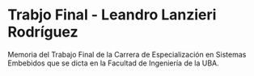 # Trabjo Final - Leandro Lanzieri Rodríguez

Memoria del Trabajo Final de la Carrera de Especialización en Sistemas Embebidos que se dicta en la Facultad de Ingeniería de la UBA.
